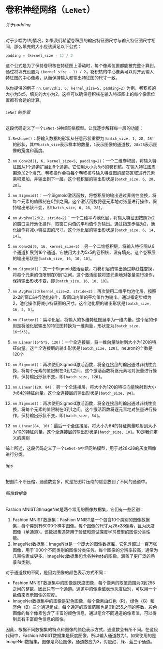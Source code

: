 # 卷积神经网络（`LeNet`）

###### 关于padding

对于步幅为1的情况，如果我们希望卷积层的输出特征图尺寸与输入特征图尺寸相同，那么填充的大小应该满足以下公式：

```python
padding = (kernel_size - 1) / 2
```

这个公式是为了保持卷积核在特征图上滑动时，每个像素位置都能被完整计算到。通过将填充设置为 `(kernel_size - 1) / 2`，卷积核的中心像素可以对齐到输入特征图的中心像素，从而保持输入和输出特征图的尺寸一致。

以你提供的例子 `nn.Conv2d(1, 6, kernel_size=5, padding=2)` 为例，卷积核的大小为5x5，填充的大小为2，这样可以确保卷积核在输入特征图上的每个像素位置都有合适的计算。



###### `LeNet` 的步骤

这段代码定义了一个`LeNet-5`神经网络模型。让我逐步解释每一层的功能：

1. `Reshape()`：将输入数据的形状从任意形状重塑为`[batch_size, 1, 28, 28]`的形状，其中`batch_size`表示样本的数量，`1`表示图像的通道数，`28x28`表示图像的宽度和高度。

2. `nn.Conv2d(1, 6, kernel_size=5, padding=2)`：一个二维卷积层，将输入特征图从1个通道扩展到6个通道。它使用大小为5x5的卷积核，在输入特征图周围添加2个填充。卷积操作会将每个卷积核与输入特征图的局部区域进行元素乘积累加，并输出到下一层。这个卷积层的输出形状是`[batch_size, 6, 28, 28]`。

3. `nn.Sigmoid()`：一个Sigmoid激活函数，将卷积层的输出通过非线性变换，将每个元素的值限制在0到1之间。这个激活函数将逐元素地对张量进行操作，保持输出形状不变，即`[batch_size, 6, 28, 28]`。

4. `nn.AvgPool2d(2, stride=2)`：一个二维平均池化层，将输入特征图按照2x2的窗口进行池化操作，取窗口内值的平均值作为输出。通过指定步幅为2，池化操作将减小特征图的尺寸。这个池化层的输出形状是`[batch_size, 6, 14, 14]`。

5. `nn.Conv2d(6, 16, kernel_size=5)`：另一个二维卷积层，将输入特征图从6个通道扩展到16个通道。它使用大小为5x5的卷积核，没有填充。这个卷积层的输出形状是`[batch_size, 16, 10, 10]`。

6. `nn.Sigmoid()`：又一个Sigmoid激活函数，将卷积层的输出通过非线性变换，将每个元素的值限制在0到1之间。这个激活函数将逐元素地对张量进行操作，保持输出形状不变，即`[batch_size, 16, 10, 10]`。

7. `nn.AvgPool2d(kernel_size=2, stride=2)`：再次使用二维平均池化层，按照2x2的窗口进行池化操作，取窗口内值的平均值作为输出。通过指定步幅为2，池化操作将减小特征图的尺寸。这个池化层的输出形状是`[batch_size, 16, 5, 5]`。

8. `nn.Flatten()`：扁平化层，将输入的多维特征图展平为一维向量。这个层的作用是将池化层输出的特征图转换为一维向量，形状变为`[batch_size, 16*5*5]`。

9. `nn.Linear(16*5*5, 120)`：一个全连接层，将一维向量映射到大小为120的特征向量。这个全连接层的输出形状是`[batch_size, 120]`。neuron的个数是120个

10. `nn.Sigmoid()`：再次使用Sigmoid激活函数，将全连接层的输出通过非线性变换，将每个元素的值限制在0到1之间。这个激活函数将逐元素地对张量进行操作，保持输出形状不变，即`[batch_size, 120]`。

11. `nn.Linear(120, 84)`：另一个全连接层，将大小为120的特征向量映射到大小为84的特征向量。这个全连接层的输出形状是`[batch_size, 84]`。

12. `nn.Sigmoid()`：再次使用Sigmoid激活函数，将全连接层的输出通过非线性变换，将每个元素的值限制在0到1之间。这个激活函数将逐元素地对张量进行操作，保持输出形状不变，即`[batch_size, 84]`。

13. `nn.Linear(84, 10)`：最后一个全连接层，将大小为84的特征向量映射到大小为10的特征向量。这个全连接层的输出形状是`[batch_size, 10]`。10是我们定义的类别

综上所述，这段代码定义了一个`LeNet-5`神经网络模型，用于对28x28的灰度图像进行分类。

###### tips

把图片不断压缩，通道数变多，就是把图片压缩的信息放到了不同的通道中。

###### 图像数据集

Fashion MNIST和ImageNet是两个常用的图像数据集，它们有一些区别：

1. Fashion MNIST数据集：Fashion MNIST是一个包含10个类别的图像数据集，每个类别有6000个样本图像。每个图像的尺寸为28x28像素，且为灰度图像（单通道）。该数据集通常用于验证和测试深度学习模型的图像分类性能。
2. ImageNet数据集：ImageNet是一个庞大的图像数据库，它包含超过一百万张图像，用于1000个不同类别的图像分类任务。每个图像的分辨率较高，通常为几百像素或更多。ImageNet数据集包含各种物体的图像，涵盖了更广泛的场景和类别。

对于通道数的不同，是因为图像的颜色表示方式不同：

- Fashion MNIST数据集中的图像是灰度图像，每个像素的取值范围为0到255之间的整数，因此只有一个通道。通道中的像素值表示灰度级别，可以用一个数值来表示图像的灰度。
- ImageNet数据集中的图像是彩色图像，每个像素由红色（R）、绿色（G）和蓝色（B）三个通道组成，每个通道的取值范围也是0到255之间的整数。彩色图像的每个像素包含了丰富的颜色信息，通过组合不同通道的像素值，可以得到具有丰富颜色信息的图像。

因此，根据不同数据集的特点和图像的颜色表示方式，通道数会有所不同。在这段代码中，Fashion MNIST数据集是灰度图像，所以输入通道数为1。如果使用的是ImageNet数据集，图像是彩色图像，通道数应为3，对应红、绿、蓝三个通道。

